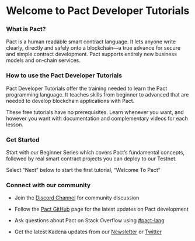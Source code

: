 # Welcome to Pact Developer Tutorials

### **What is Pact?**

Pact is a human readable smart contract language. It lets anyone write clearly, directly and safely onto a blockchain—a true advance for secure and simple contract development. Pact supports entirely new business models and on-chain services.

### **How to use the Pact Developer Tutorials**

Pact Developer Tutorials offer the training needed to learn the Pact programming language. It teaches skills from beginner to advanced that are needed to develop blockchain applications with Pact.

These free tutorials have no prerequisites. Learn whenever you want, and however you want with documentation and complementary videos for each lesson.

### **Get Started**

Start with our Beginner Series which covers Pact’s fundamental concepts, followed by real smart contract projects you can deploy to our Testnet.

Select “Next” below to start the first tutorial, “Welcome To Pact”

### **Connect with our community**

* Join the <a href="https://discordapp.com/channels/502858632178958377/502858632178958380" target="_blank">Discord Channel</a> for community discussion

* Follow the <a href="https://github.com/kadena-io/pact" target="_blank">Pact GitHub</a> page for the latest updates on Pact development

* Ask questions about Pact on Stack Overflow using <a href="https://stackoverflow.com/search?q=pact-lang" target="_blank">#pact-lang</a>

* Get the latest Kadena updates from our <a href="http://kadena.io/newsletter" target="_blank">Newsletter</a> or <a href="https://twitter.com/kadena_io" target="_blank">Twitter</a>








